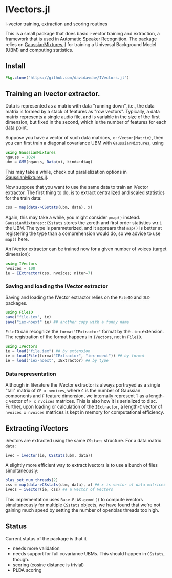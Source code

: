 IVectors.jl
=======

i-vector training, extraction and scoring routines

This is a small package that does basic i-vector training and extraction, a framework that is used in Automatic Speaker Recognition.  The package relies on [GaussianMixtures.jl](https://github.com/davidavdav/GaussianMixtures.jl) for training a Universal Background Model (UBM) and computing statistics.

## Install

```julia
Pkg.clone("https://github.com/davidavdav/IVectors.jl")
```

## Training an ivector extractor.

Data is represented as a matrix with data "running down", i.e., the data matrix is formed by a stack of features as "row vectors".  Typically, a data matrix represents a single audio file, and is variable in the size of the first dimension, but fixed in the second, which is the number of features for each data point.

Suppose you have a vector of such data matrices, `x::Vector{Matrix}`, then you can first train a diagonal covariance UBM with `GaussianMixtures`, using

```julia
using GaussianMixtures
ngauss = 1024
ubm = GMM(ngauss, Data(x), kind=:diag)
```
This may take a while, check out parallelization options in [GaussianMixtures.jl](https://github.com/davidavdav/GaussianMixtures.jl).

Now suppose that you want to use the same data to train an iVector extractor.  The first thing to do, is to extract centralized and scaled statistics for the train data:
```julia
css = map(data->CSstats(ubm, data), x)
```
Again, this may take a while, you might consider `pmap()` instead.  `GaussianMixtures::CSstats` stores the zeroth and first order statistics w.r.t. the UBM.  The type is parameterized, and it apprears that `map()` is better at registering the type than a comprehension would do, so we advice to use `map()` here.

An iVector extractor can be trained now for a given number of voices (target dimension):
```julia
using IVectors
nvoices = 100
ie = IExtractor(css, nvoices; nIter=7)
```
### Saving and loading the IVector extractor

Saving and loading the IVector extractor relies on the `FileIO` and `JLD` packages.
```julia
using FileIO
save("file.iex", ie)
save("iex-noext" ie) ## another copy with a funny name
```
`FileIO` can recognize the `format"IExtractor"` format by the `.iex` extension.  The registration of the format happens in `IVectors`, not in `FileIO`.
```julia
using IVectors
ie = load("file.iex") ## by extension
ie = load(File(format"IExtractor", "iex-noext")) ## by format
ie = load("iex-noext", IExtractor) ## by type
```
### Data representation
Although in literature the IVector extractor is always portrayed as a single "tall" matrix of `CF x nvoices`, where `C` is the number of Gaussian components and `F` feature dimension, we internally represent `T` as a length-`C` vector of `F x nvoices` matrices.  This is also how it is serialized to disc.  Further, upon loading or calculation of the `IExtractor`, a length-`C` vector of `nvoices x nvoices` matrices is kept in memory for computational efficiency. 

## Extracting iVectors
iVectors are extracted using the same `CSstats` structure.  For a data matrix `data`:
```julia
ivec = ivector(ie, CSstats(ubm, data))
```
A slightly more efficient way to extract ivectors is to use a bunch of files simultaneously:
```julia
blas_set_num_threads(2)
css = map(data->CSstats(ubm, data), x) ## x is vector of data matrices
ivecs = ivector(ie, css) ## a Vector of Vectors
```
This implementation uses `Base.BLAS.gemm!()` to compute ivectors simultaneously for multiple `CSstats` objects, we have found that we're not gaining much speed by setting the number of openblas threads too high.

## Status

Current status of the package is that it
 - needs more validation
 - needs support for full covariance UBMs.  This should happen in `CSstats`, though.
 - scoring (cosine distance is trivial)
 - PLDA scoring
